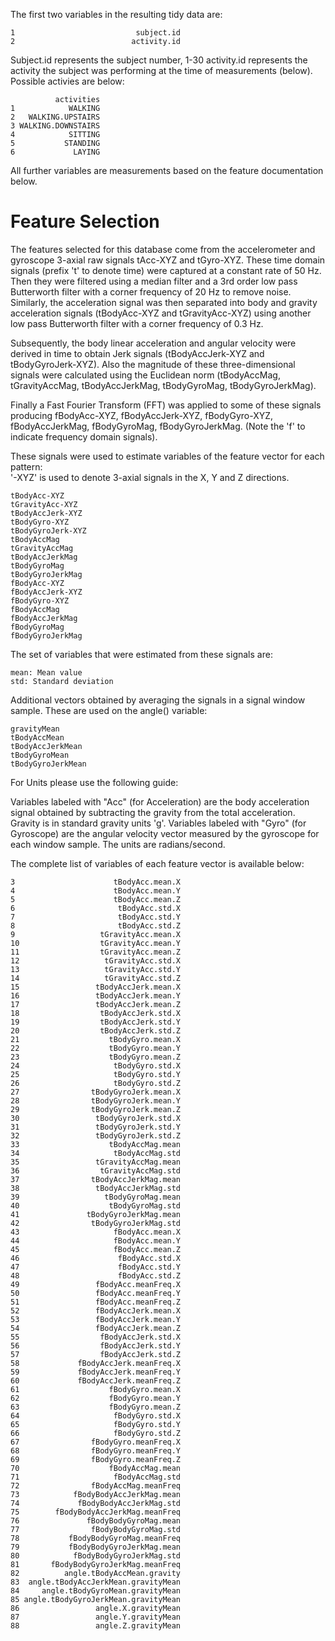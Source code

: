 The first two variables in the resulting tidy data are:
```
1                           subject.id
2                          activity.id
```

Subject.id represents the subject number, 1-30
activity.id represents the activity the subject was performing at the time of measurements (below).  Possible activies are below:

```
          activities
1            WALKING
2   WALKING.UPSTAIRS
3 WALKING.DOWNSTAIRS
4            SITTING
5           STANDING
6             LAYING
```

All further variables are measurements based on the feature documentation below.


Feature Selection 
=================

The features selected for this database come from the accelerometer and gyroscope 3-axial raw signals tAcc-XYZ and tGyro-XYZ. These time domain signals (prefix 't' to denote time) were captured at a constant rate of 50 Hz. Then they were filtered using a median filter and a 3rd order low pass Butterworth filter with a corner frequency of 20 Hz to remove noise. Similarly, the acceleration signal was then separated into body and gravity acceleration signals (tBodyAcc-XYZ and tGravityAcc-XYZ) using another low pass Butterworth filter with a corner frequency of 0.3 Hz. 

Subsequently, the body linear acceleration and angular velocity were derived in time to obtain Jerk signals (tBodyAccJerk-XYZ and tBodyGyroJerk-XYZ). Also the magnitude of these three-dimensional signals were calculated using the Euclidean norm (tBodyAccMag, tGravityAccMag, tBodyAccJerkMag, tBodyGyroMag, tBodyGyroJerkMag). 

Finally a Fast Fourier Transform (FFT) was applied to some of these signals producing fBodyAcc-XYZ, fBodyAccJerk-XYZ, fBodyGyro-XYZ, fBodyAccJerkMag, fBodyGyroMag, fBodyGyroJerkMag. (Note the 'f' to indicate frequency domain signals). 

These signals were used to estimate variables of the feature vector for each pattern:  
'-XYZ' is used to denote 3-axial signals in the X, Y and Z directions.
```
tBodyAcc-XYZ
tGravityAcc-XYZ
tBodyAccJerk-XYZ
tBodyGyro-XYZ
tBodyGyroJerk-XYZ
tBodyAccMag
tGravityAccMag
tBodyAccJerkMag
tBodyGyroMag
tBodyGyroJerkMag
fBodyAcc-XYZ
fBodyAccJerk-XYZ
fBodyGyro-XYZ
fBodyAccMag
fBodyAccJerkMag
fBodyGyroMag
fBodyGyroJerkMag
```

The set of variables that were estimated from these signals are: 
```
mean: Mean value
std: Standard deviation
```
Additional vectors obtained by averaging the signals in a signal window sample. These are used on the angle() variable:
```
gravityMean
tBodyAccMean
tBodyAccJerkMean
tBodyGyroMean
tBodyGyroJerkMean
```
For Units please use the following guide:

Variables labeled with "Acc" (for Acceleration) are the body acceleration signal obtained by subtracting the gravity from the total acceleration. Gravity is in standard gravity units 'g'.
Variables labeled with "Gyro" (for Gyroscope) are the angular velocity vector measured by the gyroscope for each window sample. The units are radians/second.

The complete list of variables of each feature vector is available below:


```
3                      tBodyAcc.mean.X
4                      tBodyAcc.mean.Y
5                      tBodyAcc.mean.Z
6                       tBodyAcc.std.X
7                       tBodyAcc.std.Y
8                       tBodyAcc.std.Z
9                   tGravityAcc.mean.X
10                  tGravityAcc.mean.Y
11                  tGravityAcc.mean.Z
12                   tGravityAcc.std.X
13                   tGravityAcc.std.Y
14                   tGravityAcc.std.Z
15                 tBodyAccJerk.mean.X
16                 tBodyAccJerk.mean.Y
17                 tBodyAccJerk.mean.Z
18                  tBodyAccJerk.std.X
19                  tBodyAccJerk.std.Y
20                  tBodyAccJerk.std.Z
21                    tBodyGyro.mean.X
22                    tBodyGyro.mean.Y
23                    tBodyGyro.mean.Z
24                     tBodyGyro.std.X
25                     tBodyGyro.std.Y
26                     tBodyGyro.std.Z
27                tBodyGyroJerk.mean.X
28                tBodyGyroJerk.mean.Y
29                tBodyGyroJerk.mean.Z
30                 tBodyGyroJerk.std.X
31                 tBodyGyroJerk.std.Y
32                 tBodyGyroJerk.std.Z
33                    tBodyAccMag.mean
34                     tBodyAccMag.std
35                 tGravityAccMag.mean
36                  tGravityAccMag.std
37                tBodyAccJerkMag.mean
38                 tBodyAccJerkMag.std
39                   tBodyGyroMag.mean
40                    tBodyGyroMag.std
41               tBodyGyroJerkMag.mean
42                tBodyGyroJerkMag.std
43                     fBodyAcc.mean.X
44                     fBodyAcc.mean.Y
45                     fBodyAcc.mean.Z
46                      fBodyAcc.std.X
47                      fBodyAcc.std.Y
48                      fBodyAcc.std.Z
49                 fBodyAcc.meanFreq.X
50                 fBodyAcc.meanFreq.Y
51                 fBodyAcc.meanFreq.Z
52                 fBodyAccJerk.mean.X
53                 fBodyAccJerk.mean.Y
54                 fBodyAccJerk.mean.Z
55                  fBodyAccJerk.std.X
56                  fBodyAccJerk.std.Y
57                  fBodyAccJerk.std.Z
58             fBodyAccJerk.meanFreq.X
59             fBodyAccJerk.meanFreq.Y
60             fBodyAccJerk.meanFreq.Z
61                    fBodyGyro.mean.X
62                    fBodyGyro.mean.Y
63                    fBodyGyro.mean.Z
64                     fBodyGyro.std.X
65                     fBodyGyro.std.Y
66                     fBodyGyro.std.Z
67                fBodyGyro.meanFreq.X
68                fBodyGyro.meanFreq.Y
69                fBodyGyro.meanFreq.Z
70                    fBodyAccMag.mean
71                     fBodyAccMag.std
72                fBodyAccMag.meanFreq
73            fBodyBodyAccJerkMag.mean
74             fBodyBodyAccJerkMag.std
75        fBodyBodyAccJerkMag.meanFreq
76               fBodyBodyGyroMag.mean
77                fBodyBodyGyroMag.std
78           fBodyBodyGyroMag.meanFreq
79           fBodyBodyGyroJerkMag.mean
80            fBodyBodyGyroJerkMag.std
81       fBodyBodyGyroJerkMag.meanFreq
82          angle.tBodyAccMean.gravity
83  angle.tBodyAccJerkMean.gravityMean
84     angle.tBodyGyroMean.gravityMean
85 angle.tBodyGyroJerkMean.gravityMean
86                 angle.X.gravityMean
87                 angle.Y.gravityMean
88                 angle.Z.gravityMean
```
